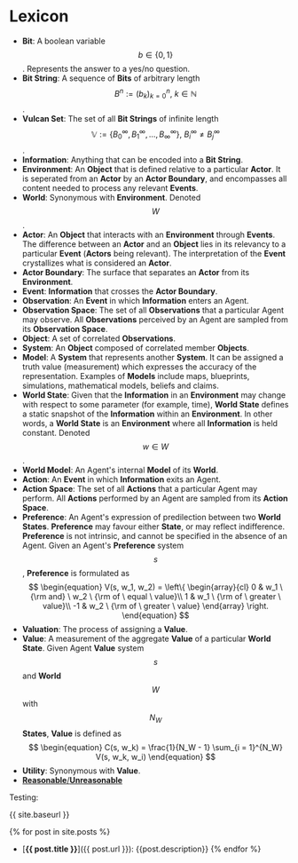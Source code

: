 # Lexicon

* __Bit__: A boolean variable $$ b \in \{ 0, 1 \} $$. Represents the answer to a yes/no question.
* __Bit String__: A sequence of __Bits__ of arbitrary length $$ B^n := (b_k)_{k=0}^n , \  k \in \mathbb{N} $$.
* __Vulcan Set__: The set of all __Bit Strings__ of infinite length $$ \mathbb{V} := \{ B_0^{\infty}, B_1^{\infty}, \dots, B_{\infty}^{\infty} \} , \ B_i^{\infty} \neq B_j^{\infty} $$.
* __Information__: Anything that can be encoded into a __Bit String__.
* __Environment__: An __Object__ that is defined relative to a particular __Actor__. It is seperated from an __Actor__ by an __Actor Boundary__, and encompasses all content needed to process any relevant __Events__.
* __World__: Synonymous with __Environment__. Denoted $$ W $$.
* __Actor__: An __Object__ that interacts with an __Environment__ through __Events__. The difference between an __Actor__ and an __Object__ lies in its relevancy to a particular __Event__ (__Actors__ being relevant). The interpretation of the __Event__ crystallizes what is considered an __Actor__.
* __Actor Boundary__: The surface that separates an __Actor__ from its __Environment__.
* __Event__: __Information__ that crosses the __Actor Boundary__.
* __Observation__: An __Event__ in which __Information__ enters an Agent.
* __Observation Space__: The set of all __Observations__ that a particular Agent may observe. All __Observations__ perceived by an Agent are sampled from its __Observation Space__.
* __Object__: A set of correlated __Observations__.
* __System__: An __Object__ composed of correlated member __Objects__.
* __Model__: A __System__ that represents another __System__. It can be assigned a truth value (measurement) which expresses the accuracy of the representation. Examples of __Models__ include maps, blueprints, simulations, mathematical models, beliefs and claims.
* __World State__: Given that the __Information__ in an __Environment__ may change with respect to some parameter (for example, time), __World State__ defines a static snapshot of the __Information__ within an __Environment__. In other words, a __World State__ is an __Environment__ where all __Information__ is held constant. Denoted $$ w \in W $$.
* __World Model__: An Agent's internal __Model__ of its __World__. 
* __Action__: An __Event__ in which __Information__ exits an Agent.
* __Action Space__: The set of all __Actions__ that a particular Agent may perform. All __Actions__ performed by an Agent are sampled from its __Action Space__.
* __Preference__: An Agent's expression of predilection between two __World States__. __Preference__ may favour either __State__, or may reflect indifference. __Preference__ is not intrinsic, and cannot be specified in the absence of an Agent. Given an Agent's __Preference__ system $$ s $$, __Preference__ is formulated as $$
\begin{equation}
V(s, w_1, w_2) = \left\{
\begin{array}{cl}
0 & w_1 \ {\rm and} \ w_2 \ {\rm of \ equal \ value}\\
1 & w_1 \ {\rm of \ greater \ value}\\
-1 & w_2 \ {\rm of \ greater \ value}
\end{array}
\right.
\end{equation}
$$
* __Valuation__: The process of assigning a __Value__.
* __Value__: A measurement of the aggregate __Value__ of a particular __World State__. Given Agent __Value__ system $$ s $$ and __World__ $$ W $$ with $$ N_W$$ __States__, __Value__ is defined as $$ 
\begin{equation}
C(s, w_k) = \frac{1}{N_W - 1} \sum_{i = 1}^{N_W} V(s, w_k, w_i) 
\end{equation}
$$
* __Utility__: Synonymous with __Value__.
* [__Reasonable__/__Unreasonable__](Reasonable.md)


Testing:

{{ site.baseurl }}

{% for post in site.posts %}
* [__{{ post.title }}__]({{ post.url }}): {{post.description}}
{% endfor %}